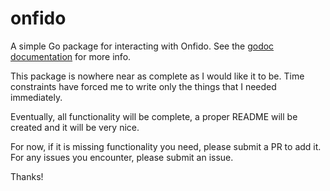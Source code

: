 # onfido
A simple Go package for interacting with Onfido. See the [godoc documentation](https://godoc.org/github.com/outdoorsy/onfido) for more info.

This package is nowhere near as complete as I would like it to be. Time constraints have forced me to write only the things that I needed immediately.

Eventually, all functionality will be complete, a proper README will be created and it will be very nice.

For now, if it is missing functionality you need, please submit a PR to add it. For any issues you encounter, please submit an issue.

Thanks!
